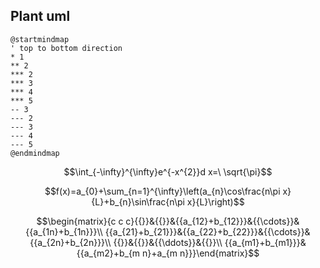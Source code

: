 ## Plant uml

```plantuml
@startmindmap
' top to bottom direction
* 1
** 2
*** 2
*** 3
*** 4
*** 5
-- 3
--- 2
--- 3
--- 4
--- 5
@endmindmap
```

$$\int_{-\infty}^{\infty}e^{-x^{2}}d x=\ \sqrt{\pi}$$

$$f(x)=a_{0}+\sum_{n=1}^{\infty}\left(a_{n}\cos\frac{n\pi x}{L}+b_{n}\sin\frac{n\pi x}{L}\right)$$

$$\begin{matrix}{c c c}{{}}&{{}}&{{a_{12}+b_{12}}}&{{\cdots}}&{{a_{1n}+b_{1n}}}\\ {{a_{21}+b_{21}}}&{{a_{22}+b_{22}}}&{{\cdots}}&{{a_{2n}+b_{2n}}}\\ {{}}&{{}}&{{\ddots}}&{{}}\\ {{a_{m1}+b_{m1}}}&{{a_{m2}+b_{m n}+a_{m n}}}\end{matrix}$$
